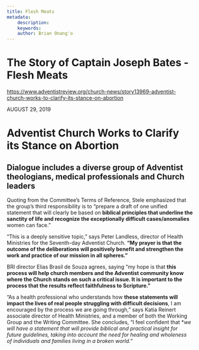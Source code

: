 ```yaml
---
title: Flesh Meats
metadata:
    description: 
    keywords: 
    author: Brian Onang'o
---
```


# The Story of Captain Joseph Bates - Flesh Meats


https://www.adventistreview.org/church-news/story13969-adventist-church-works-to-clarify-its-stance-on-abortion

AUGUST 29, 2019
# Adventist Church Works to Clarify its Stance on Abortion
## Dialogue includes a diverse group of Adventist theologians, medical professionals and Church leaders

Quoting from the Committee’s Terms of Reference, Stele emphasized that the group’s third responsibility is to “prepare a draft of one unified statement that will clearly be based on **biblical principles that underline the sanctity of life and recognize the exceptionally difficult cases/anomalies** women can face.” 

“This is a deeply sensitive topic,” says Peter Landless, director of Health Ministries for the Seventh-day Adventist Church. **“My prayer is that the outcome of the deliberations will positively benefit and strengthen the work and practice of our mission in all spheres.”**

BRI director Elias Brasil de Souza agrees, saying “my hope is that **this process will help church members and the Adventist community know where the Church stands on such a critical issue. It is important to the process that the results reflect faithfulness to Scripture.”**

“As a health professional who understands how **these statements will impact the lives of real people struggling with difficult decisions**, I am encouraged by the process we are going through,” says Katia Reinert associate director of Health Ministries, and a member of both the Working Group and the Writing Committee. She concludes, “I feel confident that **we will have a statement that will provide biblical and practical insight for future guidelines, *taking into account the need for healing and wholeness of individuals and families living in a broken world.”**



